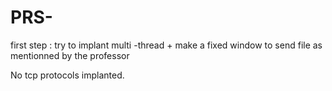# PRS-

first step : try to implant multi -thread + make a fixed window to send file as mentionned by the professor

No tcp protocols implanted.
